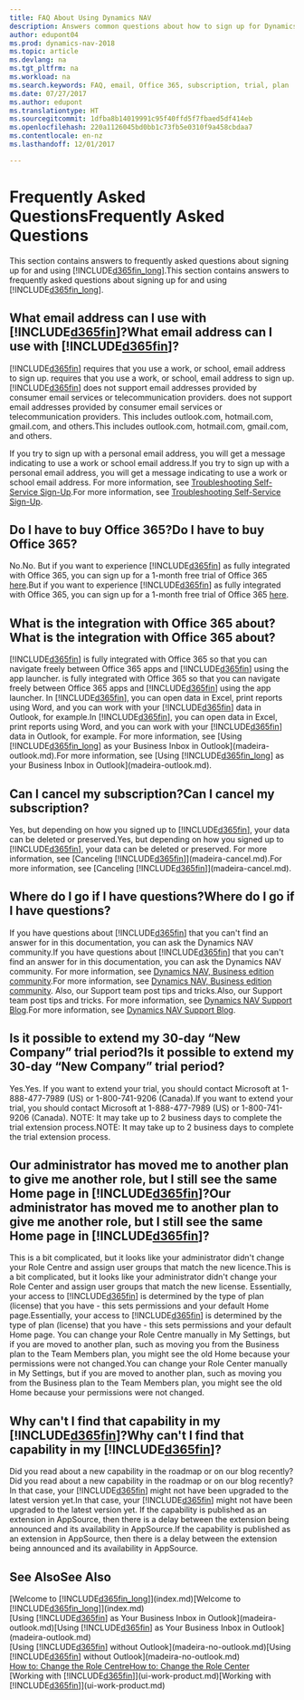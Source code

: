 ```yaml
---
title: FAQ About Using Dynamics NAV
description: Answers common questions about how to sign up for Dynamics NAV, and what to do to get started.
author: edupont04
ms.prod: dynamics-nav-2018
ms.topic: article
ms.devlang: na
ms.tgt_pltfrm: na
ms.workload: na
ms.search.keywords: FAQ, email, Office 365, subscription, trial, plan
ms.date: 07/27/2017
ms.author: edupont
ms.translationtype: HT
ms.sourcegitcommit: 1dfba8b14019991c95f40ffd5f7fbaed5df414eb
ms.openlocfilehash: 220a1126045bd0bb1c73fb5e0310f9a458cbdaa7
ms.contentlocale: en-nz
ms.lasthandoff: 12/01/2017

---
```

# <a name="frequently-asked-questions"></a><span data-ttu-id="0d2ba-103">Frequently Asked Questions</span><span class="sxs-lookup"><span data-stu-id="0d2ba-103">Frequently Asked Questions</span></span>
<span data-ttu-id="0d2ba-104">This section contains answers to frequently asked questions about signing up for and using [!INCLUDE[d365fin_long](includes/d365fin_long_md.md)].</span><span class="sxs-lookup"><span data-stu-id="0d2ba-104">This section contains answers to frequently asked questions about signing up for and using [!INCLUDE[d365fin_long](includes/d365fin_long_md.md)].</span></span>  

## <a name="what-email-address-can-i-use-with-included365finincludesd365finmdmd"></a><span data-ttu-id="0d2ba-105">What email address can I use with [!INCLUDE[d365fin](includes/d365fin_md.md)]?</span><span class="sxs-lookup"><span data-stu-id="0d2ba-105">What email address can I use with [!INCLUDE[d365fin](includes/d365fin_md.md)]?</span></span>
[!INCLUDE[d365fin](includes/d365fin_md.md)]<span data-ttu-id="0d2ba-106"> requires that you use a work, or school, email address to sign up.</span><span class="sxs-lookup"><span data-stu-id="0d2ba-106"> requires that you use a work, or school, email address to sign up.</span></span> [!INCLUDE[d365fin](includes/d365fin_md.md)]<span data-ttu-id="0d2ba-107"> does not support email addresses provided by consumer email services or telecommunication providers.</span><span class="sxs-lookup"><span data-stu-id="0d2ba-107"> does not support email addresses provided by consumer email services or telecommunication providers.</span></span> <span data-ttu-id="0d2ba-108">This includes outlook.com, hotmail.com, gmail.com, and others.</span><span class="sxs-lookup"><span data-stu-id="0d2ba-108">This includes outlook.com, hotmail.com, gmail.com, and others.</span></span>  

<span data-ttu-id="0d2ba-109">If you try to sign up with a personal email address, you will get a message indicating to use a work or school email address.</span><span class="sxs-lookup"><span data-stu-id="0d2ba-109">If you try to sign up with a personal email address, you will get a message indicating to use a work or school email address.</span></span> <span data-ttu-id="0d2ba-110">For more information, see [Troubleshooting Self-Service Sign-Up](ui-troubleshoot-self-signup.md).</span><span class="sxs-lookup"><span data-stu-id="0d2ba-110">For more information, see [Troubleshooting Self-Service Sign-Up](ui-troubleshoot-self-signup.md).</span></span>  

## <a name="do-i-have-to-buy-office-365"></a><span data-ttu-id="0d2ba-111">Do I have to buy Office 365?</span><span class="sxs-lookup"><span data-stu-id="0d2ba-111">Do I have to buy Office 365?</span></span>
<span data-ttu-id="0d2ba-112">No.</span><span class="sxs-lookup"><span data-stu-id="0d2ba-112">No.</span></span> <span data-ttu-id="0d2ba-113">But if you want to experience [!INCLUDE[d365fin](includes/d365fin_md.md)] as fully integrated with Office 365, you can sign up for a 1-month free trial of Office 365 [here](https://products.office.com/try).</span><span class="sxs-lookup"><span data-stu-id="0d2ba-113">But if you want to experience [!INCLUDE[d365fin](includes/d365fin_md.md)] as fully integrated with Office 365, you can sign up for a 1-month free trial of Office 365 [here](https://products.office.com/try).</span></span>  

## <a name="what-is-the-integration-with-office-365-about"></a><span data-ttu-id="0d2ba-114">What is the integration with Office 365 about?</span><span class="sxs-lookup"><span data-stu-id="0d2ba-114">What is the integration with Office 365 about?</span></span>
[!INCLUDE[d365fin](includes/d365fin_md.md)]<span data-ttu-id="0d2ba-115"> is fully integrated with Office 365 so that you can navigate freely between Office 365 apps and [!INCLUDE[d365fin](includes/d365fin_md.md)] using the app launcher.</span><span class="sxs-lookup"><span data-stu-id="0d2ba-115"> is fully integrated with Office 365 so that you can navigate freely between Office 365 apps and [!INCLUDE[d365fin](includes/d365fin_md.md)] using the app launcher.</span></span> <span data-ttu-id="0d2ba-116">In [!INCLUDE[d365fin](includes/d365fin_md.md)], you can open data in Excel, print reports using Word, and you can work with your [!INCLUDE[d365fin](includes/d365fin_md.md)] data in Outlook, for example.</span><span class="sxs-lookup"><span data-stu-id="0d2ba-116">In [!INCLUDE[d365fin](includes/d365fin_md.md)], you can open data in Excel, print reports using Word, and you can work with your [!INCLUDE[d365fin](includes/d365fin_md.md)] data in Outlook, for example.</span></span> <span data-ttu-id="0d2ba-117">For more information, see [Using [!INCLUDE[d365fin_long](includes/d365fin_long_md.md)] as your Business Inbox in Outlook](madeira-outlook.md).</span><span class="sxs-lookup"><span data-stu-id="0d2ba-117">For more information, see [Using [!INCLUDE[d365fin_long](includes/d365fin_long_md.md)] as your Business Inbox in Outlook](madeira-outlook.md).</span></span>  

## <a name="can-i-cancel-my-subscription"></a><span data-ttu-id="0d2ba-118">Can I cancel my subscription?</span><span class="sxs-lookup"><span data-stu-id="0d2ba-118">Can I cancel my subscription?</span></span>
<span data-ttu-id="0d2ba-119">Yes, but depending on how you signed up to [!INCLUDE[d365fin](includes/d365fin_md.md)], your data can be deleted or preserved.</span><span class="sxs-lookup"><span data-stu-id="0d2ba-119">Yes, but depending on how you signed up to [!INCLUDE[d365fin](includes/d365fin_md.md)], your data can be deleted or preserved.</span></span> <span data-ttu-id="0d2ba-120">For more information, see [Canceling [!INCLUDE[d365fin](includes/d365fin_md.md)]](madeira-cancel.md).</span><span class="sxs-lookup"><span data-stu-id="0d2ba-120">For more information, see [Canceling [!INCLUDE[d365fin](includes/d365fin_md.md)]](madeira-cancel.md).</span></span>  

## <a name="where-do-i-go-if-i-have-questions"></a><span data-ttu-id="0d2ba-121">Where do I go if I have questions?</span><span class="sxs-lookup"><span data-stu-id="0d2ba-121">Where do I go if I have questions?</span></span>
<span data-ttu-id="0d2ba-122">If you have questions about [!INCLUDE[d365fin](includes/d365fin_md.md)] that you can't find an answer for in this documentation, you can ask the Dynamics NAV community.</span><span class="sxs-lookup"><span data-stu-id="0d2ba-122">If you have questions about [!INCLUDE[d365fin](includes/d365fin_md.md)] that you can't find an answer for in this documentation, you can ask the Dynamics NAV community.</span></span> <span data-ttu-id="0d2ba-123">For more information, see [Dynamics NAV, Business edition community](https://community.dynamics.com/business).</span><span class="sxs-lookup"><span data-stu-id="0d2ba-123">For more information, see [Dynamics NAV, Business edition community](https://community.dynamics.com/business).</span></span> <span data-ttu-id="0d2ba-124">Also, our Support team post tips and tricks.</span><span class="sxs-lookup"><span data-stu-id="0d2ba-124">Also, our Support team post tips and tricks.</span></span> <span data-ttu-id="0d2ba-125">For more information, see [Dynamics NAV Support Blog](https://blogs.msdn.microsoft.com/dyn365finsupport).</span><span class="sxs-lookup"><span data-stu-id="0d2ba-125">For more information, see [Dynamics NAV Support Blog](https://blogs.msdn.microsoft.com/dyn365finsupport).</span></span>  

## <a name="is-it-possible-to-extend-my-30-day-new-company-trial-period"></a><span data-ttu-id="0d2ba-126">Is it possible to extend my 30-day “New Company” trial period?</span><span class="sxs-lookup"><span data-stu-id="0d2ba-126">Is it possible to extend my 30-day “New Company” trial period?</span></span>
<span data-ttu-id="0d2ba-127">Yes.</span><span class="sxs-lookup"><span data-stu-id="0d2ba-127">Yes.</span></span> <span data-ttu-id="0d2ba-128">If you want to extend your trial, you should contact Microsoft at 1-888-477-7989 (US) or 1-800-741-9206 (Canada).</span><span class="sxs-lookup"><span data-stu-id="0d2ba-128">If you want to extend your trial, you should contact Microsoft at 1-888-477-7989 (US) or 1-800-741-9206 (Canada).</span></span> <span data-ttu-id="0d2ba-129">NOTE:  It may take up to 2 business days to complete the trial extension process.</span><span class="sxs-lookup"><span data-stu-id="0d2ba-129">NOTE:  It may take up to 2 business days to complete the trial extension process.</span></span>  

## <a name="our-administrator-has-moved-me-to-another-plan-to-give-me-another-role-but-i-still-see-the-same-home-page-in-included365finincludesd365finmdmd"></a><span data-ttu-id="0d2ba-130">Our administrator has moved me to another plan to give me another role, but I still see the same Home page in [!INCLUDE[d365fin](includes/d365fin_md.md)]?</span><span class="sxs-lookup"><span data-stu-id="0d2ba-130">Our administrator has moved me to another plan to give me another role, but I still see the same Home page in [!INCLUDE[d365fin](includes/d365fin_md.md)]?</span></span>
<span data-ttu-id="0d2ba-131">This is a bit complicated, but it looks like your administrator didn't change your Role Centre and assign user groups that match the new licence.</span><span class="sxs-lookup"><span data-stu-id="0d2ba-131">This is a bit complicated, but it looks like your administrator didn't change your Role Center and assign user groups that match the new license.</span></span> <span data-ttu-id="0d2ba-132">Essentially, your access to [!INCLUDE[d365fin](includes/d365fin_md.md)] is determined by the type of plan (license) that you have - this sets permissions and your default Home page.</span><span class="sxs-lookup"><span data-stu-id="0d2ba-132">Essentially, your access to [!INCLUDE[d365fin](includes/d365fin_md.md)] is determined by the type of plan (license) that you have - this sets permissions and your default Home page.</span></span> <span data-ttu-id="0d2ba-133">You can change your Role Centre manually in My Settings, but if you are moved to another plan, such as moving you from the Business plan to the Team Members plan, you might see the old Home because your permissions were not changed.</span><span class="sxs-lookup"><span data-stu-id="0d2ba-133">You can change your Role Center manually in My Settings, but if you are moved to another plan, such as moving you from the Business plan to the Team Members plan, you might see the old Home because your permissions were not changed.</span></span>  

## <a name="why-cant-i-find-that-capability-in-my-included365finincludesd365finmdmd"></a><span data-ttu-id="0d2ba-134">Why can't I find that capability in my [!INCLUDE[d365fin](includes/d365fin_md.md)]?</span><span class="sxs-lookup"><span data-stu-id="0d2ba-134">Why can't I find that capability in my [!INCLUDE[d365fin](includes/d365fin_md.md)]?</span></span>
<span data-ttu-id="0d2ba-135">Did you read about a new capability in the roadmap or on our blog recently?</span><span class="sxs-lookup"><span data-stu-id="0d2ba-135">Did you read about a new capability in the roadmap or on our blog recently?</span></span> <span data-ttu-id="0d2ba-136">In that case, your [!INCLUDE[d365fin](includes/d365fin_md.md)] might not have been upgraded to the latest version yet.</span><span class="sxs-lookup"><span data-stu-id="0d2ba-136">In that case, your [!INCLUDE[d365fin](includes/d365fin_md.md)] might not have been upgraded to the latest version yet.</span></span> <span data-ttu-id="0d2ba-137">If the capability is published as an extension in AppSource, then there is a delay between the extension being announced and its availability in AppSource.</span><span class="sxs-lookup"><span data-stu-id="0d2ba-137">If the capability is published as an extension in AppSource, then there is a delay between the extension being announced and its availability in AppSource.</span></span>

## <a name="see-also"></a><span data-ttu-id="0d2ba-138">See Also</span><span class="sxs-lookup"><span data-stu-id="0d2ba-138">See Also</span></span>
<span data-ttu-id="0d2ba-139">[Welcome to [!INCLUDE[d365fin_long](includes/d365fin_long_md.md)]](index.md)</span><span class="sxs-lookup"><span data-stu-id="0d2ba-139">[Welcome to [!INCLUDE[d365fin_long](includes/d365fin_long_md.md)]](index.md)</span></span>  
<span data-ttu-id="0d2ba-140">[Using [!INCLUDE[d365fin](includes/d365fin_md.md)] as Your Business Inbox in Outlook](madeira-outlook.md)</span><span class="sxs-lookup"><span data-stu-id="0d2ba-140">[Using [!INCLUDE[d365fin](includes/d365fin_md.md)] as Your Business Inbox in Outlook](madeira-outlook.md)</span></span>  
<span data-ttu-id="0d2ba-141">[Using [!INCLUDE[d365fin](includes/d365fin_md.md)] without Outlook](madeira-no-outlook.md)</span><span class="sxs-lookup"><span data-stu-id="0d2ba-141">[Using [!INCLUDE[d365fin](includes/d365fin_md.md)] without Outlook](madeira-no-outlook.md)</span></span>  
[<span data-ttu-id="0d2ba-142">How to: Change the Role Centre</span><span class="sxs-lookup"><span data-stu-id="0d2ba-142">How to: Change the Role Center</span></span>](change-role.md)  
<span data-ttu-id="0d2ba-143">[Working with [!INCLUDE[d365fin](includes/d365fin_md.md)]](ui-work-product.md)</span><span class="sxs-lookup"><span data-stu-id="0d2ba-143">[Working with [!INCLUDE[d365fin](includes/d365fin_md.md)]](ui-work-product.md)</span></span>  

